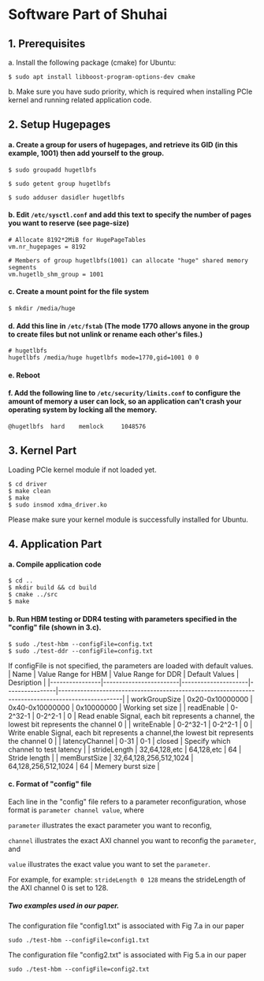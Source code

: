 
# Software Part of Shuhai

## 1. Prerequisites
a. Install the following package (cmake) for Ubuntu:
```
$ sudo apt install libboost-program-options-dev cmake
```
b. Make sure you have sudo priority, which is required when installing PCIe kernel and running related application code. 


## 2. Setup Hugepages
#### a. Create a group for users of hugepages, and retrieve its GID (in this example, 1001) then add yourself to the group.
```
$ sudo groupadd hugetlbfs

$ sudo getent group hugetlbfs

$ sudo adduser dasidler hugetlbfs
```

#### b. Edit `/etc/sysctl.conf` and add this text to specify the number of pages you want to reserve (see page-size)
```
# Allocate 8192*2MiB for HugePageTables
vm.nr_hugepages = 8192

# Members of group hugetlbfs(1001) can allocate "huge" shared memory segments
vm.hugetlb_shm_group = 1001
```
#### c. Create a mount point for the file system
```
$ mkdir /media/huge
```

#### d. Add this line in `/etc/fstab` (The mode 1770 allows anyone in the group to create files but not unlink or rename each other's files.)
```
# hugetlbfs
hugetlbfs /media/huge hugetlbfs mode=1770,gid=1001 0 0
```

#### e. Reboot

#### f. Add the following line to `/etc/security/limits.conf` to configure the amount of memory a user can lock, so an application can't crash your operating system by locking all the memory. 
```
@hugetlbfs	hard	memlock		1048576
```



## 3. Kernel Part
Loading PCIe kernel module if not loaded yet. 
```
$ cd driver
$ make clean
$ make
$ sudo insmod xdma_driver.ko
```
Please make sure your kernel module is successfully installed for Ubuntu.






## 4. Application Part
#### a. Compile application code
```
$ cd ..
$ mkdir build && cd build
$ cmake ../src
$ make
```
#### b. Run HBM testing or DDR4 testing with parameters specified in the "config" file (shown in 3.c).
```
$ sudo ./test-hbm --configFile=config.txt
$ sudo ./test-ddr --configFile=config.txt
```
If configFile is not specified, the parameters are loaded with default values.
| Name           |  Value Range for HBM          | Value Range for DDR         | Default Values | Desription                                                                                       |
|----------------|------------------------|---------------------|----------------|--------------------------------------------------------------------------------------------------|
| workGroupSize  | 0x20-0x10000000        | 0x40-0x10000000     | 0x10000000     | Working set size                                                            |
| readEnable     | 0-2^32-1               | 0-2^2-1             | 0              | Read enable Signal, each bit represents a channel, the lowest bit represents the channel 0  |
| writeEnable    | 0-2^32-1               | 0-2^2-1             | 0              | Write enable Signal, each bit represents a channel,the lowest bit represents the channel 0 |
| latencyChannel | 0-31                   | 0-1                 | closed         | Specify which channel to test latency                                                            |
| strideLength   | 32,64,128,etc          | 64,128,etc          | 64             | Stride length                                                                    |
| memBurstSize   | 32,64,128,256,512,1024 | 64,128,256,512,1024 | 64             | Memery burst size                                                                |


#### c. Format of "config" file
Each line in the "config" file refers to a parameter reconfiguration, whose format is ```parameter channel value```, where  

```parameter``` illustrates the exact parameter you want to reconfig,

```channel``` illustrates the exact AXI channel you want to reconfig the ```parameter```, and

```value``` illustrates the exact value you want to set the ```parameter```.

For example, for example: ```strideLength 0 128``` means the strideLength of the AXI channel 0 is set to 128.

##### Two examples used  in our paper. 
The configuration file "config1.txt" is associated with Fig 7.a in our paper   
```
sudo ./test-hbm --configFile=config1.txt
``` 

The configuration file "config2.txt" is associated with Fig 5.a in our paper   
```
sudo ./test-hbm --configFile=config2.txt
``` 

